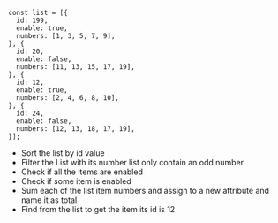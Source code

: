 ```
const list = [{
  id: 199,
  enable: true,
  numbers: [1, 3, 5, 7, 9],
}, {
  id: 20,
  enable: false,
  numbers: [11, 13, 15, 17, 19],
}, {
  id: 12,
  enable: true,
  numbers: [2, 4, 6, 8, 10],
}, {
  id: 24,
  enable: false,
  numbers: [12, 13, 18, 17, 19],
}];
```

- Sort the list by id value
- Filter the List with its number list only contain an odd number
- Check if all the items are enabled
- Check if some item is enabled
- Sum each of the list item numbers and assign to a new attribute and name it as total
- Find from the list to get the item its id is 12
